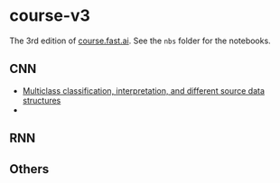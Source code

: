 # course-v3
The 3rd edition of [course.fast.ai](https://course.fast.ai). See the `nbs` folder for the notebooks.

## CNN
- [Multiclass classification, interpretation, and different source data structures](nbs/dl1/lesson1-pets.ipynb)
-

## RNN


## Others